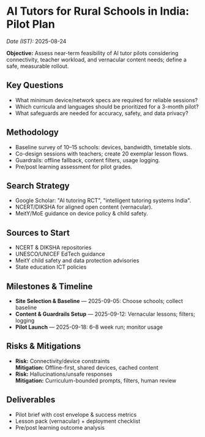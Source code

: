 # AI Tutors for Rural Schools in India: Pilot Plan
*Date (IST):* 2025-08-24

**Objective:** Assess near-term feasibility of AI tutor pilots considering connectivity, teacher workload, and vernacular content needs; define a safe, measurable rollout.

## Key Questions
- What minimum device/network specs are required for reliable sessions?
- Which curricula and languages should be prioritized for a 3-month pilot?
- What safeguards are needed for accuracy, safety, and data privacy?

## Methodology
- Baseline survey of 10–15 schools: devices, bandwidth, timetable slots.
- Co-design sessions with teachers; create 20 exemplar lesson flows.
- Guardrails: offline fallback, content filters, usage logging.
- Pre/post learning assessment for pilot grades.

## Search Strategy
- Google Scholar: "AI tutoring RCT", "intelligent tutoring systems India".
- NCERT/DIKSHA for aligned open content (vernacular).
- MeitY/MoE guidance on device policy & child safety.

## Sources to Start
- NCERT & DIKSHA repositories  
- UNESCO/UNICEF EdTech guidance  
- MeitY child safety and data protection advisories  
- State education ICT policies  

## Milestones & Timeline
- **Site Selection & Baseline** — 2025-09-05: Choose schools; collect baseline  
- **Content & Guardrails Setup** — 2025-09-12: Vernacular lessons; filters; logging  
- **Pilot Launch** — 2025-09-18: 6–8 week run; monitor usage  

## Risks & Mitigations
- **Risk:** Connectivity/device constraints  
  **Mitigation:** Offline-first, shared devices, cached content  
- **Risk:** Hallucinations/unsafe responses  
  **Mitigation:** Curriculum-bounded prompts, filters, human review  

## Deliverables
- Pilot brief with cost envelope & success metrics  
- Lesson pack (vernacular) + deployment checklist  
- Pre/post learning outcome analysis  

